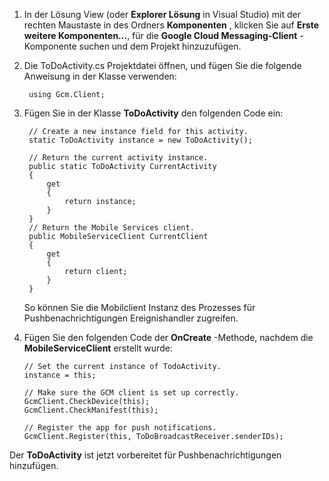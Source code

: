 
1. In der Lösung View (oder **Explorer Lösung** in Visual Studio) mit der rechten Maustaste in des Ordners **Komponenten** , klicken Sie auf **Erste weitere Komponenten...**, für die **Google Cloud Messaging-Client** -Komponente suchen und dem Projekt hinzuzufügen.

2. Die ToDoActivity.cs Projektdatei öffnen, und fügen Sie die folgende Anweisung in der Klasse verwenden:

        using Gcm.Client;

3. Fügen Sie in der Klasse **ToDoActivity** den folgenden Code ein: 

        // Create a new instance field for this activity.
        static ToDoActivity instance = new ToDoActivity();

        // Return the current activity instance.
        public static ToDoActivity CurrentActivity
        {
            get
            {
                return instance;
            }
        }
        // Return the Mobile Services client.
        public MobileServiceClient CurrentClient
        {
            get
            {
                return client;
            }
        }

    So können Sie die Mobilclient Instanz des Prozesses für Pushbenachrichtigungen Ereignishandler zugreifen.

4.  Fügen Sie den folgenden Code der **OnCreate** -Methode, nachdem die **MobileServiceClient** erstellt wurde:

        // Set the current instance of TodoActivity.
        instance = this;

        // Make sure the GCM client is set up correctly.
        GcmClient.CheckDevice(this);
        GcmClient.CheckManifest(this);

        // Register the app for push notifications.
        GcmClient.Register(this, ToDoBroadcastReceiver.senderIDs);

Der **ToDoActivity** ist jetzt vorbereitet für Pushbenachrichtigungen hinzufügen.